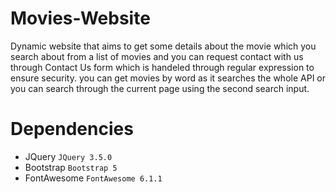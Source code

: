 # Movies-Website
Dynamic website that aims to get some details about the movie which you search about from a list of movies and you can request contact with us through Contact Us form which is handeled through regular expression to ensure security.
you can get movies by word as it searches the whole API
or you can search through the current page using the second search input.
# Dependencies
* JQuery `JQuery 3.5.0`
* Bootstrap `Bootstrap 5`
* FontAwesome `FontAwesome 6.1.1`
